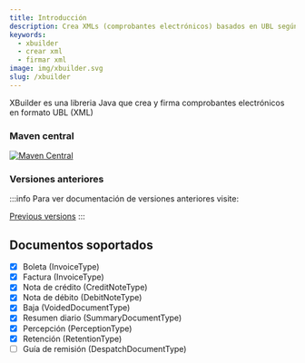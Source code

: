 ```yaml
---
title: Introducción
description: Crea XMLs (comprobantes electrónicos) basados en UBL según lo requerido por la SUNAT
keywords:
  - xbuilder
  - crear xml
  - firmar xml
image: img/xbuilder.svg
slug: /xbuilder
---
```


XBuilder es una libreria Java que crea y firma comprobantes electrónicos en formato UBL (XML)

### Maven central

[![Maven Central](https://img.shields.io/maven-central/v/io.github.project-openubl/xbuilder)](https://search.maven.org/artifact/io.github.project-openubl/xbuilder/)

### Versiones anteriores

:::info
Para ver documentación de versiones anteriores visite:

[Previous versions](https://github.com/project-openubl/website/tree/master/archived/docs/xbuilder)
:::

## Documentos soportados

- [x] Boleta (InvoiceType)
- [x] Factura (InvoiceType)
- [x] Nota de crédito (CreditNoteType)
- [x] Nota de débito (DebitNoteType)
- [x] Baja (VoidedDocumentType)
- [x] Resumen diario (SummaryDocumentType)
- [x] Percepción (PerceptionType)
- [x] Retención (RetentionType)
- [ ] Guía de remisión (DespatchDocumentType)

